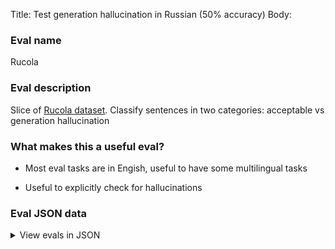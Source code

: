 Title: Test generation hallucination in Russian (50% accuracy)
Body:

### Eval name

Rucola

### Eval description

Slice of <a href="https://rucola-benchmark.com">Rucola dataset</a>. Classify sentences in two categories: acceptable vs
generation hallucination

### What makes this a useful eval?

- Most eval tasks are in Engish, useful to have some multilingual tasks

- Useful to explicitly check for hallucinations

### Eval JSON data

<details>

  <summary>View evals in JSON</summary>

### Eval

  ```jsonl

  {"input": [{"role": "system", "content": "Is it an acceptable sentence or result of language model hallucination?. Keep it short, respond Acceptable or Hallucination."}, {"role": "user", "content": "К сожалению, я кричал на вас."}], "ideal": "Acceptable"}

{"input": [{"role": "system", "content": "Is it an acceptable sentence or result of language model hallucination?. Keep it short, respond Acceptable or Hallucination."}, {"role": "user", "content": "Только в 1000 метрах от порта, в 2 км от центра города и в 20 минутах от аэропорта Манисеса и Конвенционного центра."}], "ideal": "Hallucination"}

{"input": [{"role": "system", "content": "Is it an acceptable sentence or result of language model hallucination?. Keep it short, respond Acceptable or Hallucination."}, {"role": "user", "content": "Не способный пережить смерть матери Норман вырвался из тела женщины, мумифицируя труп, нередко обращаясь на останки, как на живого человека."}], "ideal": "Hallucination"}

{"input": [{"role": "system", "content": "Is it an acceptable sentence or result of language model hallucination?. Keep it short, respond Acceptable or Hallucination."}, {"role": "user", "content": "Почему вы продали свой дом?"}], "ideal": "Acceptable"}

{"input": [{"role": "system", "content": "Is it an acceptable sentence or result of language model hallucination?. Keep it short, respond Acceptable or Hallucination."}, {"role": "user", "content": "Зиму пришлось выдавать себя за ребенка с редким кожным заболеванием, в том числе у девочки."}], "ideal": "Hallucination"}

  ```

</details>



